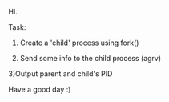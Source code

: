Hi.

Task:

1) Create a 'child' process using fork()

2) Send some info to the child process (agrv)

3)Output parent and child's PID

Have a good day :)
